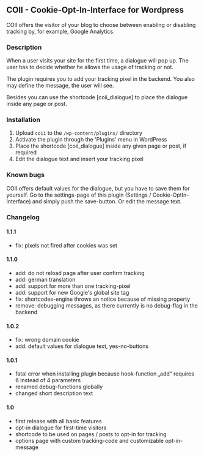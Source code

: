 ## COII - Cookie-Opt-In-Interface for Wordpress

COII offers the visitor of your blog to choose between enabling or disabling tracking by, for example, Google Analytics.

### Description

When a user visits your site for the first time, a dialogue will pop up. The user has to decide whether he allows the usage of tracking or not.

The plugin requires you to add your tracking pixel in the backend. You also may define the message, the user will see.

Besides you can use the shortcode [coii_dialogue] to place the dialogue inside any page or post.

### Installation

1. Upload `coii` to the `/wp-content/plugins/` directory
2. Activate the plugin through the 'Plugins' menu in WordPress
3. Place the shortcode [coii_dialogue] inside any given page or post, if required
4. Edit the dialogue text and insert your tracking pixel

### Known bugs

COII offers default values for the dialogue, but you have to save them for yourself. Go to the settings-page of this plugin (Settings / Cookie-OptIn-Interface) and simply push the save-button. Or edit the message text.

### Changelog

#### 1.1.1
* fix: pixels not fired after cookies was set

#### 1.1.0
* add: do not reload page after user confirm tracking
* add: german translation
* add: support for more than one tracking-pixel
* add: support for new Google's global site tag
* fix: shortcodes-engine throws an notice because of missing property
* remove: debugging messages, as there currently is no debug-flag in the backend

#### 1.0.2
* fix: wrong domain cookie
* add: default values for dialogue text, yes-no-buttons

#### 1.0.1
* fatal error when installing plugin because hook-function „add“
requires 6 instead of 4 parameters
* renamed debug-functions globally
* changed short description text

#### 1.0
* first release with all basic features
* opt-in dialogue for first-time visitors
* shortcode to be used on pages / posts to opt-in for tracking
* options page with custom tracking-code and customizable opt-in-message
